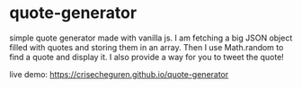 # quote-generator
simple quote generator made with vanilla js. I am fetching a big JSON object filled with quotes and storing them in an array.  Then I use Math.random to find a quote and display it.  I also provide a way for you to tweet the quote!

live demo: https://crisecheguren.github.io/quote-generator
